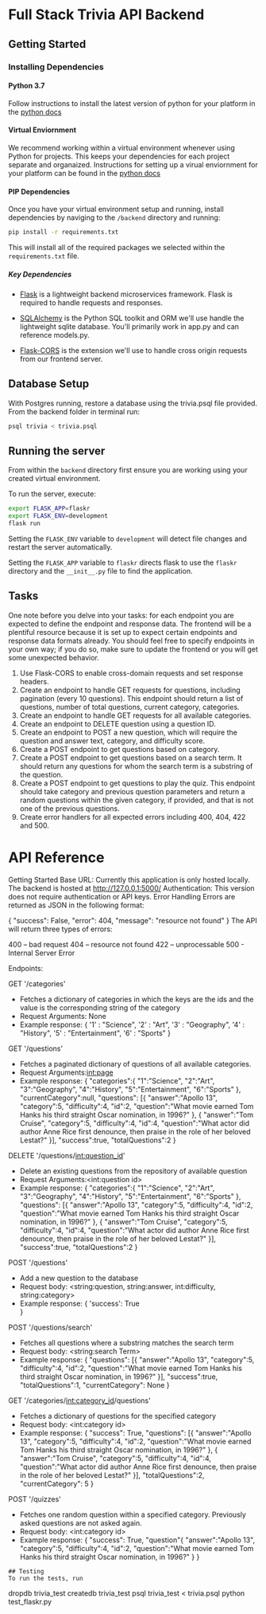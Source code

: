 # Full Stack Trivia API Backend

## Getting Started

### Installing Dependencies

#### Python 3.7

Follow instructions to install the latest version of python for your platform in the [python docs](https://docs.python.org/3/using/unix.html#getting-and-installing-the-latest-version-of-python)

#### Virtual Enviornment

We recommend working within a virtual environment whenever using Python for projects. This keeps your dependencies for each project separate and organaized. Instructions for setting up a virual enviornment for your platform can be found in the [python docs](https://packaging.python.org/guides/installing-using-pip-and-virtual-environments/)

#### PIP Dependencies

Once you have your virtual environment setup and running, install dependencies by naviging to the `/backend` directory and running:

```bash
pip install -r requirements.txt
```

This will install all of the required packages we selected within the `requirements.txt` file.

##### Key Dependencies

- [Flask](http://flask.pocoo.org/)  is a lightweight backend microservices framework. Flask is required to handle requests and responses.

- [SQLAlchemy](https://www.sqlalchemy.org/) is the Python SQL toolkit and ORM we'll use handle the lightweight sqlite database. You'll primarily work in app.py and can reference models.py. 

- [Flask-CORS](https://flask-cors.readthedocs.io/en/latest/#) is the extension we'll use to handle cross origin requests from our frontend server. 

## Database Setup
With Postgres running, restore a database using the trivia.psql file provided. From the backend folder in terminal run:
```bash
psql trivia < trivia.psql
```

## Running the server

From within the `backend` directory first ensure you are working using your created virtual environment.

To run the server, execute:

```bash
export FLASK_APP=flaskr
export FLASK_ENV=development
flask run
```

Setting the `FLASK_ENV` variable to `development` will detect file changes and restart the server automatically.

Setting the `FLASK_APP` variable to `flaskr` directs flask to use the `flaskr` directory and the `__init__.py` file to find the application. 

## Tasks

One note before you delve into your tasks: for each endpoint you are expected to define the endpoint and response data. The frontend will be a plentiful resource because it is set up to expect certain endpoints and response data formats already. You should feel free to specify endpoints in your own way; if you do so, make sure to update the frontend or you will get some unexpected behavior. 

1. Use Flask-CORS to enable cross-domain requests and set response headers. 
2. Create an endpoint to handle GET requests for questions, including pagination (every 10 questions). This endpoint should return a list of questions, number of total questions, current category, categories. 
3. Create an endpoint to handle GET requests for all available categories. 
4. Create an endpoint to DELETE question using a question ID. 
5. Create an endpoint to POST a new question, which will require the question and answer text, category, and difficulty score. 
6. Create a POST endpoint to get questions based on category. 
7. Create a POST endpoint to get questions based on a search term. It should return any questions for whom the search term is a substring of the question. 
8. Create a POST endpoint to get questions to play the quiz. This endpoint should take category and previous question parameters and return a random questions within the given category, if provided, and that is not one of the previous questions. 
9. Create error handlers for all expected errors including 400, 404, 422 and 500. 

# API Reference

Getting Started
Base URL: Currently this application is only hosted locally. The backend is hosted at http://127.0.0.1:5000/
Authentication: This version does not require authentication or API keys.
Error Handling
Errors are returned as JSON in the following format:

{
    "success": False,
    "error": 404,
    "message": "resource not found"
}
The API will return three types of errors:

400 – bad request
404 – resource not found
422 – unprocessable
500 - Internal Server Error

Endpoints:

GET '/categories'
- Fetches a dictionary of categories in which the keys are the ids and the value is the corresponding string of the category
- Request Arguments: None
- Example response: 
{
    '1' : "Science",
    '2' : "Art",
    '3' : "Geography",
    '4' : "History",
    '5' : "Entertainment",
    '6' : "Sports"
}

GET '/questions'
- Fetches a paginated dictionary of questions of all available categories.
- Request Arguments:<int:page>
- Example response:
{
    "categories":{
        "1":"Science",
        "2":"Art",
        "3":"Geography",
        "4":"History",
        "5":"Entertainment",
        "6":"Sports"
    },
    "currentCategory":null,
    "questions":
    [{
                "answer":"Apollo 13",
                "category":5,
                "difficulty":4,
                "id":2,
                "question":"What movie earned Tom Hanks his third straight Oscar nomination, in 1996?"
                },
                {
                "answer":"Tom Cruise",
                "category":5,
                "difficulty":4,
                "id":4,
                "question":"What actor did author Anne Rice first denounce, then praise in the role of her beloved Lestat?"
    }],
    "success":true,
    "totalQuestions":2 
}

DELETE '/questions/<int:question_id>'
- Delete an existing questions from the repository of available question
- Request Arguments:<int:question id>
- Example response:
{
    "categories":{
        "1":"Science",
        "2":"Art",
        "3":"Geography",
        "4":"History",
        "5":"Entertainment",
        "6":"Sports"
    },
    "questions":
    [{
                "answer":"Apollo 13",
                "category":5,
                "difficulty":4,
                "id":2,
                "question":"What movie earned Tom Hanks his third straight Oscar nomination, in 1996?"
                },
                {
                "answer":"Tom Cruise",
                "category":5,
                "difficulty":4,
                "id":4,
                "question":"What actor did author Anne Rice first denounce, then praise in the role of her beloved Lestat?"
    }],
    "success":true,
    "totalQuestions":2
}

POST '/questions'
-  Add a new question to the database
-  Request body: <string:question, string:answer, int:difficulty, string:category>
-  Example response:
{
  'success': True  
}

POST '/questions/search'
- Fetches all questions where a substring matches the search term
- Request body: <string:search Term>
- Example response:
{
   "questions":
    [{
            "answer":"Apollo 13",
            "category":5,
            "difficulty":4,
            "id":2,
            "question":"What movie earned Tom Hanks his third straight Oscar nomination, in 1996?"
    }],
    "success":true,
    "totalQuestions":1,
    "currentCategory": None
}

GET '/categories/<int:category_id>/questions'
- Fetches a dictionary of questions for the specified category
- Request body: <int:category id>
- Example response:
{
    "success": True,
    "questions":
    [{
                "answer":"Apollo 13",
                "category":5,
                "difficulty":4,
                "id":2,
                "question":"What movie earned Tom Hanks his third straight Oscar nomination, in 1996?"
                },
                {
                "answer":"Tom Cruise",
                "category":5,
                "difficulty":4,
                "id":4,
                "question":"What actor did author Anne Rice first denounce, then praise in the role of her beloved Lestat?"
    }],
    "totalQuestions":2,
    "currentCategory": 5
}

POST '/quizzes'
- Fetches one random question within a specified category. Previously asked questions are not asked again.
- Request body: <int:category id>
- Example response:
{
    "success": True,
    "question"{
            "answer":"Apollo 13",
            "category":5,
            "difficulty":4,
            "id":2,
            "question":"What movie earned Tom Hanks his third straight Oscar nomination, in 1996?"
            }
}





```
## Testing
To run the tests, run
```
dropdb trivia_test
createdb trivia_test
psql trivia_test < trivia.psql
python test_flaskr.py
```